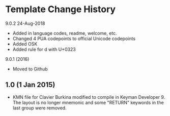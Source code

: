 Template Change History
=======================

9.0.2 24-Aug-2018
* Added in language codes, readme, welcome, etc.
* Changed 4 PUA codepoints to official Unicode codepoints
* Added OSK
* Added rule for d with U+0323

9.0.1 (2016)
* Moved to Github

1.0 (1 Jan 2015)
-----------------

* KMN file for Clavier Burkina modified to compile in Keyman Developer 9. The layout is no longer mnemonic and some "RETURN" keywords in the last group were removed.
